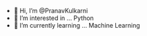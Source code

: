 - 👋 Hi, I’m @PranavKulkarni
- 👀 I’m interested in ... Python
- 🌱 I’m currently learning ... Machine Learning
